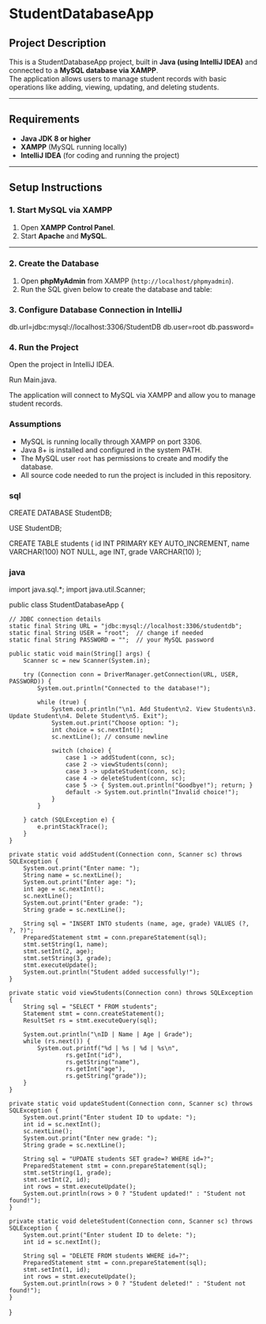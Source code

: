 # StudentDatabaseApp

## Project Description 
This is a StudentDatabaseApp project, built in **Java (using IntelliJ IDEA)** and connected to a **MySQL database via XAMPP**.  
The application allows users to manage student records with basic operations like adding, viewing, updating, and deleting students.

---

## Requirements
- **Java JDK 8 or higher**
- **XAMPP** (MySQL running locally)
- **IntelliJ IDEA** (for coding and running the project)

---

## Setup Instructions

### 1. Start MySQL via XAMPP
1. Open **XAMPP Control Panel**.
2. Start **Apache**  and **MySQL**.

---

### 2. Create the Database
1. Open **phpMyAdmin** from XAMPP (`http://localhost/phpmyadmin`).
2. Run the SQL given below to create the database and table:
### 3. Configure Database Connection in IntelliJ
   db.url=jdbc:mysql://localhost:3306/StudentDB
   db.user=root
   db.password=

### 4. Run the Project

Open the project in IntelliJ IDEA.

Run Main.java.

The application will connect to MySQL via XAMPP and allow you to manage student records.

### Assumptions
- MySQL is running locally through XAMPP on port 3306.
- Java 8+ is installed and configured in the system PATH.
- The MySQL user `root` has permissions to create and modify the database.
- All source code needed to run the project is included in this repository.



### sql
CREATE DATABASE StudentDB;

USE StudentDB;

CREATE TABLE students (
    id INT PRIMARY KEY AUTO_INCREMENT,
    name VARCHAR(100) NOT NULL,
    age INT,
    grade VARCHAR(10)
);

### java
import java.sql.*;
import java.util.Scanner;

public class StudentDatabaseApp {

    // JDBC connection details
    static final String URL = "jdbc:mysql://localhost:3306/studentdb";
    static final String USER = "root";  // change if needed
    static final String PASSWORD = "";  // your MySQL password

    public static void main(String[] args) {
        Scanner sc = new Scanner(System.in);

        try (Connection conn = DriverManager.getConnection(URL, USER, PASSWORD)) {
            System.out.println("Connected to the database!");

            while (true) {
                System.out.println("\n1. Add Student\n2. View Students\n3. Update Student\n4. Delete Student\n5. Exit");
                System.out.print("Choose option: ");
                int choice = sc.nextInt();
                sc.nextLine(); // consume newline

                switch (choice) {
                    case 1 -> addStudent(conn, sc);
                    case 2 -> viewStudents(conn);
                    case 3 -> updateStudent(conn, sc);
                    case 4 -> deleteStudent(conn, sc);
                    case 5 -> { System.out.println("Goodbye!"); return; }
                    default -> System.out.println("Invalid choice!");
                }
            }

        } catch (SQLException e) {
            e.printStackTrace();
        }
    }

    private static void addStudent(Connection conn, Scanner sc) throws SQLException {
        System.out.print("Enter name: ");
        String name = sc.nextLine();
        System.out.print("Enter age: ");
        int age = sc.nextInt();
        sc.nextLine();
        System.out.print("Enter grade: ");
        String grade = sc.nextLine();

        String sql = "INSERT INTO students (name, age, grade) VALUES (?, ?, ?)";
        PreparedStatement stmt = conn.prepareStatement(sql);
        stmt.setString(1, name);
        stmt.setInt(2, age);
        stmt.setString(3, grade);
        stmt.executeUpdate();
        System.out.println("Student added successfully!");
    }

    private static void viewStudents(Connection conn) throws SQLException {
        String sql = "SELECT * FROM students";
        Statement stmt = conn.createStatement();
        ResultSet rs = stmt.executeQuery(sql);

        System.out.println("\nID | Name | Age | Grade");
        while (rs.next()) {
            System.out.printf("%d | %s | %d | %s\n",
                    rs.getInt("id"),
                    rs.getString("name"),
                    rs.getInt("age"),
                    rs.getString("grade"));
        }
    }

    private static void updateStudent(Connection conn, Scanner sc) throws SQLException {
        System.out.print("Enter student ID to update: ");
        int id = sc.nextInt();
        sc.nextLine();
        System.out.print("Enter new grade: ");
        String grade = sc.nextLine();

        String sql = "UPDATE students SET grade=? WHERE id=?";
        PreparedStatement stmt = conn.prepareStatement(sql);
        stmt.setString(1, grade);
        stmt.setInt(2, id);
        int rows = stmt.executeUpdate();
        System.out.println(rows > 0 ? "Student updated!" : "Student not found!");
    }

    private static void deleteStudent(Connection conn, Scanner sc) throws SQLException {
        System.out.print("Enter student ID to delete: ");
        int id = sc.nextInt();

        String sql = "DELETE FROM students WHERE id=?";
        PreparedStatement stmt = conn.prepareStatement(sql);
        stmt.setInt(1, id);
        int rows = stmt.executeUpdate();
        System.out.println(rows > 0 ? "Student deleted!" : "Student not found!");
    }
}



